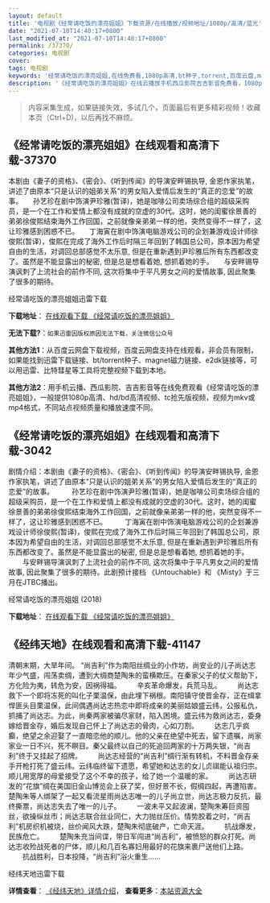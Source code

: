 ```yaml
---
layout: default
title: '电视剧《经常请吃饭的漂亮姐姐》下载资源/在线播放/视频地址/1080p/高清/蓝光'
date: "2021-07-10T14:40:17+0800"
last_modified_at: "2021-07-10T14:40:17+0800"
permalink: /37370/
categories: 电视剧
cover:
tags: 电视剧
keywords: '经常请吃饭的漂亮姐姐,在线免费看,1080p高清,bt种子,torrent,百度云盘,magnet,磁力链,迅雷下载资源'
description: '《经常请吃饭的漂亮姐姐》在线云播放手机西瓜影院吉吉影音免费看，1080p高清bd/hd未删减完整版和tc抢先枪版，mkv/mp4格式，附带bt/torrent种子、magnet/磁力链、百度云盘、网盘资源迅雷下载链接'
---
```


>内容采集生成，如果链接失效，多试几个，页面最后有更多精彩视频！收藏本页（Ctrl+D)，以后再找不麻烦。


## 《经常请吃饭的漂亮姐姐》在线观看和高清下载-37370

本剧由《妻子的资格》、《密会》、《听到传闻》的导演安畔锡执导, 金恩作家执笔，讲述了由原本“只是认识的姐弟关系”的男女陷入爱情后发生的“真正的恋爱”的故事。　　孙艺珍在剧中饰演尹珍雅(暂译)，她是咖啡公司卖场综合组的超级采购员，是一个在工作和爱情上都没有成就的空虚的30代。这时，她的闺蜜徐景善的弟弟徐俊熙结束海外工作回国，之前就像亲弟弟一样的他，突然变得不一样了，这让珍雅感到困惑不已。　　丁海寅在剧中饰演电脑游戏公司的企划兼游戏设计师徐俊熙(暂译)，俊熙在完成了海外工作后时隔三年回到了韩国总公司，原本因为希望自由的生活，对调回总部感觉不太乐意, 但是在重新遇到尹珍雅后所有东西都改变了。虽然是不能显露出的秘密, 但是总是想看着她, 想抓着她的手。　　与安畔锡导演讽刺了上流社会的前作不同, 这次将集中于平凡男女之间的爱情故事, 因此聚集了很多的期待。


经常请吃饭的漂亮姐姐迅雷下载

**下载地址**： [在线观看下载 《经常请吃饭的漂亮姐姐》](https://www.993dy.com//vod-detail-id-29906.html) 


**无法下载?**：`如果迅雷因版权原因无法下载，关注微信公众号 `

**其他方法1**：从百度云网盘下载视频，百度云网盘支持在线观看，非会员有限制，如果能找到迅雷下载链接、bt/torrent种子、magnet磁力链接、e2dk链接等，可以用迅雷、比特彗星等工具将完整视频下载到本地。

**其他方法2**：用手机云播、西瓜影院、吉吉影音等在线免费观看《经常请吃饭的漂亮姐姐》，一般提供1080p高清、hd/bd高清视频、tc抢先版视频，视频为mkv或mp4格式，不同站点视频质量和播放速度不同。


## 《经常请吃饭的漂亮姐姐》在线观看和高清下载-3042

剧情介绍：本剧由《妻子的资格》、《密会》、《听到传闻》的导演安畔锡执导, 金恩作家执笔，讲述了由原本“只是认识的姐弟关系”的男女陷入爱情后发生的“真正的恋爱”的故事。  　　孙艺珍在剧中饰演尹珍雅(暂译)，她是咖啡公司卖场综合组的超级采购员，是一个在工作和爱情上都没有成就的空虚的30代。这时，她的闺蜜徐景善的弟弟徐俊熙结束海外工作回国，之前就像亲弟弟一样的他，突然变得不一样了，这让珍雅感到困惑不已。  　　丁海寅在剧中饰演电脑游戏公司的企划兼游戏设计师徐俊熙(暂译)，俊熙在完成了海外工作后时隔三年回到了韩国总公司，原本因为希望自由的生活，对调回总部感觉不太乐意, 但是在重新遇到尹珍雅后所有东西都改变了。虽然是不能显露出的秘密, 但是总是想看着她, 想抓着她的手。  　　与安畔锡导演讽刺了上流社会的前作不同, 这次将集中于平凡男女之间的爱情故事, 因此聚集了很多的期待。此剧预计接档 《Untouchable》和 《Misty》于三月在JTBC播出。


经常请吃饭的漂亮姐姐 (2018)

**下载地址**： [在线观看下载 《经常请吃饭的漂亮姐姐》](https://www.btbtdy.me/btdy/dy12636.html) 


## 《经纬天地》在线观看和高清下载-41147

清朝末期，大旱年间。 “尚吉利&rdquo;作为南阳丝绸业的小作坊，尚安业的儿子尚达志年少气盛，闯荡卖绸，遭到大绸商楚陶朱的蛮横欺压。在秦家父子的仗义帮助下，方化险为夷，转危为安，因祸得福。 　　辛亥革命爆发，兵荒马乱。 　　尚达志救下一个即将冻死的叫化子栗温保，由此埋下祸根。南阳镇守使晋金存，正在缉拿悍匪头目栗温保，此间偶遇尚达志热恋中即将成亲的美丽姑娘盛云纬，公报私仇，抓捕了尚达志。为此，尚秦两家被骗尽家财，陷入困境。盛云纬为救尚达志，委身嫁给晋金存，婚后发现自己怀上了尚达志的骨肉，心如刀割。 　　达志几乎疯癫，绝望之余迎娶了一直暗恋他的顺儿。他的父亲在绝望中死去，留下遗嘱，尚家家业一日不兴，死不瞑目。秦父最终以自己的死追回两家的十万两失银，&ldquo;尚吉利&rdquo;终于又挂起了招牌。 　　尚达志经营的“尚吉利&rdquo;绸行渐有转机，不料晋金存亲手开枪打死了盛云纬。云纬临终留下遗愿，希望她和达志的女儿贞祺能认祖归宗。顺儿用宽厚的母爱接受了这个不幸的孩子，给了她一个温暖的家。 　　尚达志研发的“花旗”绸在美国旧金山博览会上获了奖，但好景不长，假绸四起，再遭陷害。楚陶朱等人绑架了一起又看流星雨尚达志唯一的儿子尚立世，尚达志极力反抗，最终撕票，尚达志失去了唯一的儿子。 　　一波未平又起波澜，楚陶朱筹巨资囤丝，欲操纵丝市；尚达志联合丝业同仁，大力抛丝压价。情势胶着之时，&ldquo;尚吉利&rdquo;机房织机被烧，丝价闻风大跌，楚陶朱彻底破产，亡命天涯。 　　抗战爆发，民族危亡。 　　楚陶朱充当间谍，带日军闯进&ldquo;尚吉利&rdquo;，被愤怒的群众打死。尚达志收殓战死者的尸体，顺儿和几百名寡妇用最好的花旗来裹尸送他们上路。 　　抗战胜利，日本投降，“尚吉利&rdquo;浴火重生……


经纬天地迅雷下载

**详情查看**： [《经纬天地》详情介绍](/movie/41147/)， **查看更多**：[本站资源大全](/movie/t/all/)

